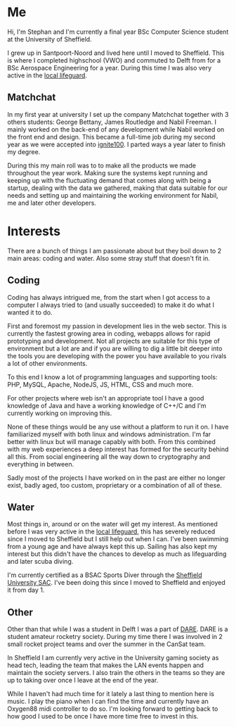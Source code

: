 Me
======

Hi, I'm Stephan and I'm currently a final year BSc Computer Science student at the University of Sheffield.

I grew up in Santpoort-Noord and lived here until I moved to Sheffield. This is where I completed highschool (VWO) and commuted to Delft from for a BSc Aerospace Engineering for a year. During this time I was also very active in the [local lifeguard](http://www.ijrb.nl).

Matchchat
-------

In my first year at university I set up the company Matchchat together with 3 others students: George Bettany, James Routledge and Nabil Freeman. I mainly worked on the back-end of any development while Nabil worked on the front end and design. This became a full-time job during my second year as we were accepted into [ignite100](http://ignite.io/#accelerator). I parted ways a year later to finish my degree.

During this my main roll was to to make all the products we made throughout the year work. Making sure the systems kept running and keeping up with the fluctuating demand that comes along with being a startup, dealing with the data we gathered, making that data suitable for our needs and setting up and maintaining the working environment for Nabil, me and later other developers.

Interests
=======

There are a bunch of things I am passionate about but they boil down to 2 main areas: coding and water. Also some stray stuff that doesn't fit in.

Coding
------

Coding has always intrigued me, from the start when I got access to a computer I always tried to (and usually succeeded) to make it do what I wanted it to do.

First and foremost my passion in development lies in the web sector. This is currently the fastest growing area in coding, webapps allows for rapid prototyping and development. Not all projects are suitable for this type of environment but a lot are and if you are willing to dig a little bit deeper into the tools you are developing with the power you have available to you rivals a lot of other environments.

To this end I know a lot of programming languages and supporting tools: PHP, MySQL, Apache, NodeJS, JS, HTML, CSS and much more.

For other projects where web isn't an appropriate tool I have a good knowledge of Java and have a working knowledge of C++/C and I'm currently working on improving this.

None of these things would be any use without a platform to run it on. I have familiarized myself with both linux and windows administration. I'm far better with linux but will manage capably with both. From this combined with my web experiences a deep interest has formed for the security behind all this. From social engineering all the way down to cryptography and everything in between.

Sadly most of the projects I have worked on in the past are either no longer exist, badly aged, too custom, proprietary or a combination of all of these.

Water
------
Most things in, around or on the water will get my interest. As mentioned before I was very active in the [local lifeguard](http://www.ijrb.nl), this has severely reduced since I moved to Sheffield but I still help out when I can. I've been swimming from a young age and have always kept this up. Sailing has also kept my interest but this didn't have the chances to develop as much as lifeguarding and later scuba diving.

I'm currently certified as a BSAC Sports Diver through the [Sheffield University SAC](http://www.susac.com). I've been doing this since I moved to Sheffield and enjoyed it from day 1.

Other
------

Other than that while I was a student in Delft I was a part of [DARE](http://dare.tudelft.nl). DARE is a student amateur rocketry society. During my time there I was involved in 2 small rocket project teams and over the summer in the CanSat team.

In Sheffield I am currently very active in the University gaming society as head tech, leading the team that makes the LAN events happen and maintain the society servers. I also train the others in the teams so they are up to taking over once I leave at the end of the year.

While I haven't had much time for it lately a last thing to mention here is music. I play the piano when I can find the time and currently have an Oxygen88 midi controller to do so. I'm looking forward to getting back to how good I used to be once I have more time free to invest in this.
